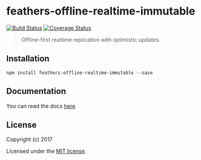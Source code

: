 # feathers-offline-realtime-immutable

[![Build Status](https://travis-ci.org/collegepulse/feathers-offline-realtime-immutable.svg?branch=master)](https://travis-ci.org/collegepulse/feathers-offline-realtime-immutable)
[![Coverage Status](https://coveralls.io/repos/github/collegepulse/feathers-offline-realtime-immutable/badge.svg?branch=master)](https://coveralls.io/github/collegepulse/feathers-offline-realtime-immutable?branch=master)

> Offline-first realtime replication with optimistic updates.

## Installation

```
npm install feathers-offline-realtime-immutable --save
```


## Documentation

You can read the docs [here](https://docs.feathersjs.com/guides/offline-first/readme.html).

## License

Copyright (c) 2017

Licensed under the [MIT license](LICENSE).
